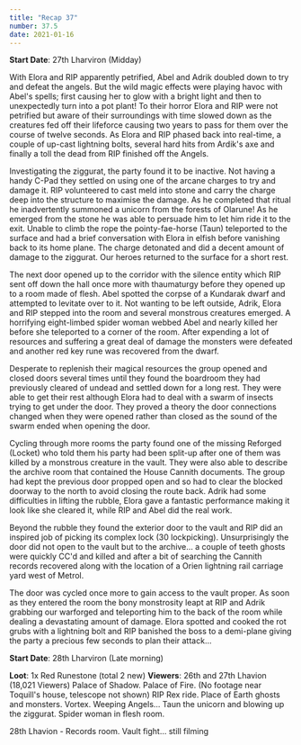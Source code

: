 ```yaml
---
title: "Recap 37"
number: 37.5
date: 2021-01-16
---
```


**Start Date**: 27th Lharviron (Midday)
 
With Elora and RIP apparently petrified, Abel and Adrik doubled down to try and defeat the angels.  But the wild magic effects were playing havoc with Abel's spells; first causing her to glow with a bright light and then to unexpectedly turn into a pot plant!  To their horror Elora and RIP were not petrified but aware of their surroundings with time slowed down as the creatures fed off their lifeforce causing two years to pass for them over the course of twelve seconds.  As Elora and RIP phased back into real-time, a couple of up-cast lightning bolts, several hard hits from Ardik's axe and finally a toll the dead from RIP finished off the Angels.
 
Investigating the ziggurat, the party found it to be inactive.  Not having a handy C-Pad they settled on using one of the arcane charges to try and damage it.  RIP volunteered to cast meld into stone and carry the charge deep into the structure to maximise the damage.  As he completed that ritual he inadvertently summoned a unicorn from the forests of Olarune!  As he emerged from the stone he was able to persuade him to let him ride it to the exit.  Unable to climb the rope the pointy-fae-horse (Taun) teleported to the surface and had a brief conversation with Elora in elfish before vanishing back to its home plane.  The charge detonated and did a decent amount of damage to the ziggurat.  Our heroes returned to the surface for a short rest.
 
The next door opened up to the corridor with the silence entity which RIP sent off down the hall once more with thaumaturgy before they opened up to a room made of flesh.  Abel spotted the corpse of a Kundarak dwarf and attempted to levitate over to it.  Not wanting to be left outside, Adrik, Elora and RIP stepped into the room and several monstrous creatures emerged.  A horrifying eight-limbed spider woman webbed Abel and nearly killed her before she teleported to a corner of the room.  After expending a lot of resources and suffering a great deal of damage the monsters were defeated and another red key rune was recovered from the dwarf.
 
Desperate to replenish their magical resources the group opened and closed doors several times until they found the boardroom they had previously cleared of undead and settled down for a long rest.  They were able to get their rest although Elora had to deal with a swarm of insects trying to get under the door.  They proved a theory the door connections changed when they were opened rather than closed as the sound of the swarm ended when opening the door.
 
Cycling through more rooms the party found one of the missing Reforged (Locket) who told them his party had been split-up after one of them was killed by a monstrous creature in the vault.  They were also able to describe the archive room that contained the House Cannith documents.   The group had kept the previous door propped open and so had to clear the blocked doorway to the north to avoid closing the route back.  Adrik had some difficulties in lifting the rubble,  Elora gave a fantastic performance making it look like she cleared it, while RIP and Abel did the real work.
 
Beyond the rubble they found the exterior door to the vault and RIP did an inspired job of picking its complex lock (30 lockpicking).  Unsurprisingly the door did not open to the vault but to the archive… a couple of teeth ghosts were quickly CC'd and killed and after a bit of searching the Cannith records recovered along with the location of a Orien lightning rail carriage yard west of Metrol.
 
The door was cycled once more to gain access to the vault proper.  As soon as they entered the room the bony monstrosity leapt at RIP and Adrik grabbing our warforged and teleporting him to the back of the room while dealing a devastating amount of damage.  Elora spotted and cooked the rot grubs with a lightning bolt and RIP banished the boss to a demi-plane giving the party a precious few seconds to plan their attack…
 

**Start Date**: 28th Lharviron (Late morning)

**Loot**: 1x Red Runestone (total 2 new)
**Viewers**:
26th and 27th Lhavion (18,021 Viewers)
Palace of Shadow.  Palace of Fire. (No footage near Toquill's house, telescope not shown)
RIP Rex ride. Place of Earth ghosts and monsters.  Vortex.  Weeping Angels… Taun the unicorn and blowing up the ziggurat.  Spider woman in flesh room.
 
28th Lhavion - Records room.  Vault fight… still filming